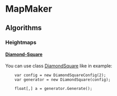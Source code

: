 # MapMaker

## Algorithms

### Heightmaps

#### [Diamond-Square](https://en.wikipedia.org/wiki/Diamond-square_algorithm)

You can use class [DiamondSquare](Generators/DiamondSquare.cs) like in example:
```
	var config = new DiamondSquareConfig(2);
	var generator = new DiamondSquare(config);

	float[,] a = generator.Generate();
```
